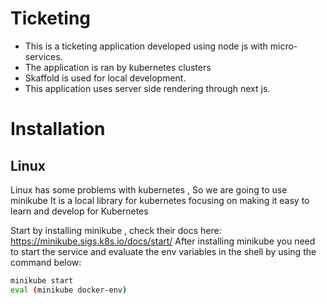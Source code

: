 # Ticketing

* This is a ticketing application developed using node js with micro-services.
* The application is ran by kubernetes clusters
* Skaffold is used for local development.
* This application uses server side rendering through next js.

# Installation

## Linux

Linux has some problems with kubernetes , So we are going to use minikube
It is a local library for kubernetes focusing on making it easy to learn and develop for Kubernetes

Start by installing minikube , check their docs here: https://minikube.sigs.k8s.io/docs/start/
After installing minikube you need to start the service and evaluate the env variables in the shell by using the command below:

```bash
minikube start
eval (minikube docker-env)
```





